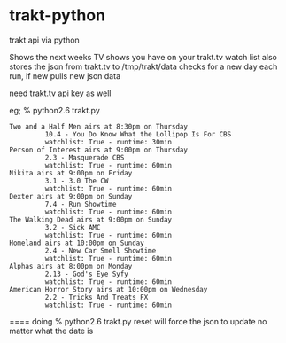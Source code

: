 trakt-python
============

trakt api via python

Shows the next weeks TV shows you have on your trakt.tv watch list
also stores the json from trakt.tv to /tmp/trakt/data
checks for a new day each run, if new pulls new json data

need trakt.tv api key as well


eg;
% python2.6 trakt.py


    Two and a Half Men airs at 8:30pm on Thursday
             10.4 - You Do Know What the Lollipop Is For CBS
             watchlist: True - runtime: 30min
    Person of Interest airs at 9:00pm on Thursday
             2.3 - Masquerade CBS
             watchlist: True - runtime: 60min
    Nikita airs at 9:00pm on Friday
             3.1 - 3.0 The CW
             watchlist: True - runtime: 60min
    Dexter airs at 9:00pm on Sunday
             7.4 - Run Showtime
             watchlist: True - runtime: 60min
    The Walking Dead airs at 9:00pm on Sunday
             3.2 - Sick AMC
             watchlist: True - runtime: 60min
    Homeland airs at 10:00pm on Sunday
             2.4 - New Car Smell Showtime
             watchlist: True - runtime: 60min
    Alphas airs at 8:00pm on Monday
             2.13 - God's Eye Syfy
             watchlist: True - runtime: 60min
    American Horror Story airs at 10:00pm on Wednesday
             2.2 - Tricks And Treats FX
             watchlist: True - runtime: 60min
     


====
doing  % python2.6 trakt.py reset   will force the json to update no matter what the date is 
